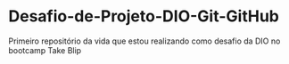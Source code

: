 # Desafio-de-Projeto-DIO-Git-GitHub
Primeiro repositório da vida que estou realizando como desafio da DIO no bootcamp Take Blip 
